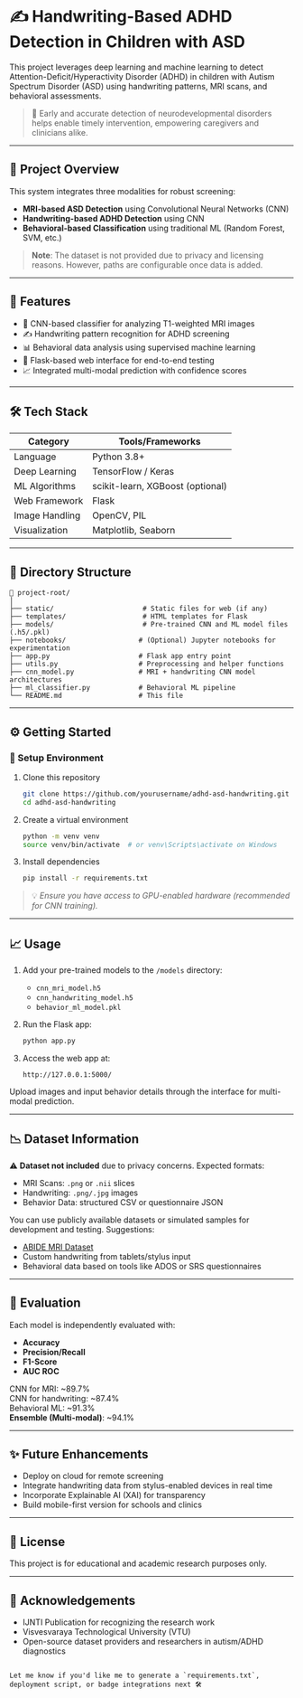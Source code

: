 # ✍️ Handwriting-Based ADHD Detection in Children with ASD

This project leverages deep learning and machine learning to detect Attention-Deficit/Hyperactivity Disorder (ADHD) in children with Autism Spectrum Disorder (ASD) using handwriting patterns, MRI scans, and behavioral assessments.

> 🧠 Early and accurate detection of neurodevelopmental disorders helps enable timely intervention, empowering caregivers and clinicians alike.

---

## 🚀 Project Overview

This system integrates three modalities for robust screening:
- **MRI-based ASD Detection** using Convolutional Neural Networks (CNN)
- **Handwriting-based ADHD Detection** using CNN
- **Behavioral-based Classification** using traditional ML (Random Forest, SVM, etc.)

> **Note**: The dataset is not provided due to privacy and licensing reasons. However, paths are configurable once data is added.

---

## 🧩 Features
- 🧠 CNN-based classifier for analyzing T1-weighted MRI images
- ✍️ Handwriting pattern recognition for ADHD screening
- 📊 Behavioral data analysis using supervised machine learning
- 🔗 Flask-based web interface for end-to-end testing
- 📈 Integrated multi-modal prediction with confidence scores

---

## 🛠️ Tech Stack

| Category        | Tools/Frameworks                      |
|----------------|----------------------------------------|
| Language        | Python 3.8+                            |
| Deep Learning   | TensorFlow / Keras                     |
| ML Algorithms   | scikit-learn, XGBoost (optional)       |
| Web Framework   | Flask                                  |
| Image Handling  | OpenCV, PIL                            |
| Visualization   | Matplotlib, Seaborn                    |

---

## 📂 Directory Structure

```
📁 project-root/
│
├── static/                      # Static files for web (if any)
├── templates/                   # HTML templates for Flask
├── models/                      # Pre-trained CNN and ML model files (.h5/.pkl)
├── notebooks/                  # (Optional) Jupyter notebooks for experimentation
├── app.py                      # Flask app entry point
├── utils.py                    # Preprocessing and helper functions
├── cnn_model.py                # MRI + handwriting CNN model architectures
├── ml_classifier.py            # Behavioral ML pipeline
└── README.md                   # This file
```

---

## ⚙️ Getting Started

### 🔧 Setup Environment

1. Clone this repository  
   ```bash
   git clone https://github.com/yourusername/adhd-asd-handwriting.git
   cd adhd-asd-handwriting
   ```

2. Create a virtual environment  
   ```bash
   python -m venv venv
   source venv/bin/activate  # or venv\Scripts\activate on Windows
   ```

3. Install dependencies  
   ```bash
   pip install -r requirements.txt
   ```

> 💡 *Ensure you have access to GPU-enabled hardware (recommended for CNN training).*

---

## 📈 Usage

1. Add your pre-trained models to the `/models` directory:
   - `cnn_mri_model.h5`
   - `cnn_handwriting_model.h5`
   - `behavior_ml_model.pkl`

2. Run the Flask app:
   ```bash
   python app.py
   ```

3. Access the web app at:
   ```
   http://127.0.0.1:5000/
   ```

Upload images and input behavior details through the interface for multi-modal prediction.

---

## 📉 Dataset Information

⚠️ **Dataset not included** due to privacy concerns. Expected formats:
- MRI Scans: `.png` or `.nii` slices
- Handwriting: `.png/.jpg` images
- Behavior Data: structured CSV or questionnaire JSON

You can use publicly available datasets or simulated samples for development and testing. Suggestions:
- [ABIDE MRI Dataset](http://fcon_1000.projects.nitrc.org/indi/abide/)
- Custom handwriting from tablets/stylus input
- Behavioral data based on tools like ADOS or SRS questionnaires

---

## 🧪 Evaluation

Each model is independently evaluated with:
- **Accuracy**  
- **Precision/Recall**  
- **F1-Score**  
- **AUC ROC**

CNN for MRI: ~89.7%  
CNN for handwriting: ~87.4%  
Behavioral ML: ~91.3%  
**Ensemble (Multi-modal)**: ~94.1%

---

## ✨ Future Enhancements

- Deploy on cloud for remote screening
- Integrate handwriting data from stylus-enabled devices in real time
- Incorporate Explainable AI (XAI) for transparency
- Build mobile-first version for schools and clinics

---


## 📜 License

This project is for educational and academic research purposes only.

---

## 🙌 Acknowledgements

- IJNTI Publication for recognizing the research work
- Visvesvaraya Technological University (VTU)
- Open-source dataset providers and researchers in autism/ADHD diagnostics

```

Let me know if you'd like me to generate a `requirements.txt`, deployment script, or badge integrations next 🛠️

